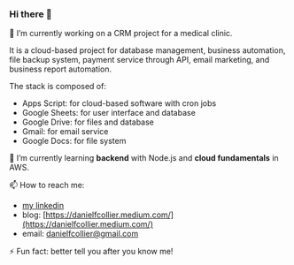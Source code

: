 ### Hi there 👋

🔭 I’m currently working on a CRM project for a medical clinic. 

It is a cloud-based project for database management, business automation, file backup system, payment service through API, email marketing, and business report automation.

The stack is composed of:
- Apps Script: for cloud-based software with cron jobs
- Google Sheets: for user interface and database
- Google Drive: for files and database
- Gmail: for email service
- Google Docs: for file system

🌱 I’m currently learning **backend** with Node.js and **cloud fundamentals** in AWS.

📫 How to reach me: 
- [my linkedin](https://www.linkedin.com/in/danielfcollier/)
- blog: [https://danielfcollier.medium.com/](https://danielfcollier.medium.com/)
- email: danielfcollier@gmail.com 

⚡ Fun fact: better tell you after you know me!
